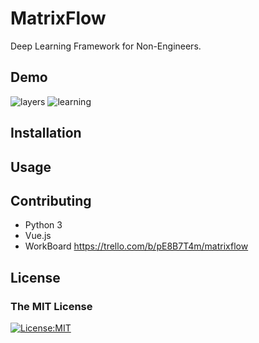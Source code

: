 # MatrixFlow
Deep Learning Framework for Non-Engineers.


## Demo  
![layers](https://github.com/Tdual/matrixflow/blob/master/layers.gif)
![learning](https://github.com/Tdual/matrixflow/blob/master/learning.gif)

## Installation

## Usage  

## Contributing
- Python 3  
- Vue.js  
- WorkBoard https://trello.com/b/pE8B7T4m/matrixflow   


## License
### The MIT License   
[![License:MIT](https://img.shields.io/badge/License-MIT-yellow.svg)](https://opensource.org/licenses/MIT)
